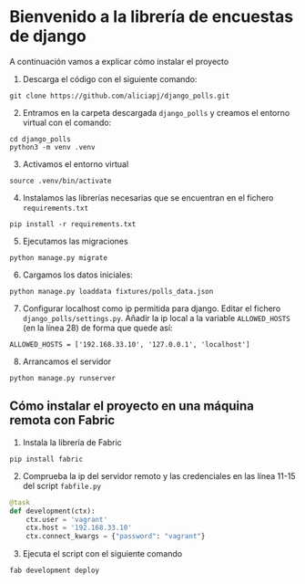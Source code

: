 # Bienvenido a la librería de encuestas de django

A continuación vamos a explicar cómo instalar el proyecto

1. Descarga el código con el siguiente comando:

```
git clone https://github.com/aliciapj/django_polls.git
```

2. Entramos en la carpeta descargada `django_polls` y creamos el entorno virtual con el comando:
```
cd django_polls
python3 -m venv .venv
```

3. Activamos el entorno virtual
```
source .venv/bin/activate
```

4. Instalamos las librerías necesarias que se encuentran en el fichero `requirements.txt`
```
pip install -r requirements.txt
```

5. Ejecutamos las migraciones
```
python manage.py migrate
```

6. Cargamos los datos iniciales:
```
python manage.py loaddata fixtures/polls_data.json
```

7. Configurar localhost como ip permitida para django. Editar el fichero `django_polls/settings.py`. Añadir la ip local a la variable `ALLOWED_HOSTS` (en la línea 28) de forma que quede así:
```
ALLOWED_HOSTS = ['192.168.33.10', '127.0.0.1', 'localhost']
```

8. Arrancamos el servidor
```
python manage.py runserver
```

## Cómo instalar el proyecto en una máquina remota con Fabric

1. Instala la librería de Fabric
```
pip install fabric
```

2. Comprueba la ip del servidor remoto y las credenciales en las línea 11-15 del script `fabfile.py`
```python
@task
def development(ctx):
    ctx.user = 'vagrant'
    ctx.host = '192.168.33.10'
    ctx.connect_kwargs = {"password": "vagrant"}
```

3. Ejecuta el script con el siguiente comando
```
fab development deploy
```
